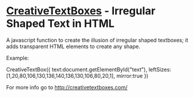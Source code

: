 [CreativeTextBoxes](http://javascriptisawesome.blogspot.com/) - Irregular Shaped Text in HTML
==================================================

A javascript function to create the illusion of irregular shaped textboxes; it adds transparent HTML elements to create any shape.

Example:

CreativeTextBox({
	text:document.getElementById("text"),
	leftSizes:[1,20,80,106,130,136,140,136,130,106,80,20,1],
	mirror:true
})

For more info go to http://creativetextboxes.com/